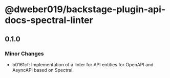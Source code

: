 # @dweber019/backstage-plugin-api-docs-spectral-linter

## 0.1.0

### Minor Changes

- b0161cf: Implementation of a linter for API entities for OpenAPI and AsyncAPI based on Spectral.

